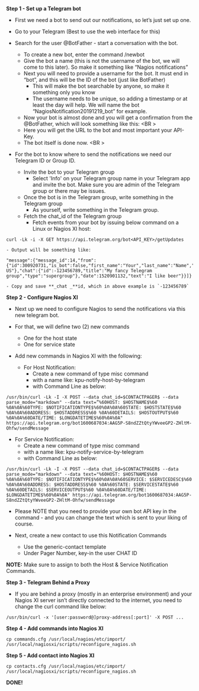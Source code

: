 **Step 1 - Set up a Telegram bot**

- First we need a bot to send out our notifications, so let’s just set up one.

- Go to your Telegram (Best to use the web interface for this)

- Search for the user @BotFather - start a conversation with the bot.
  - To create a new bot, enter the command /newbot
  - Give the bot a name (this is not the username of the bot, we will come to this later). So make it something like “Nagios notifications”
  - Next you will need to provide a username for the bot. It must end in “bot”, and this will be the ID of the bot (just like BotFather)
    - This will make the bot searchable by anyone, so make it something only you know
    - The username needs to be unique, so adding a timestamp or at least the day will help. We will name the bot “NagiosNotification20191219_bot” for example.
  - Now your bot is almost done and you will get a confirmation from the @BotFather, which will look something like this:
<BR \>
  - Here you will get the URL to the bot and most important your API-Key.
  - The bot itself is done now.
<BR \>

- For the bot to know where to send the notifications we need our Telegram ID or Group ID.
  - Invite the bot to your Telegram group
    - Select 'Info' on your Telegram group name in your Telegram app and invite the bot. Make sure you are admin of the Telegram group or there may be issues.
  - Once the bot is in the Telegram group, write something in the Telegram group
    - As yourself, write something in the Telegram group.
  - Fetch the chat_id of the Telegram group
    - Fetch events from your bot by issuing below command on a Linux or Nagios XI host:

```
curl -Lk -i -X GET https://api.telegram.org/bot<API_KEY>/getUpdates
```

    - Output will be something like:
```
"message":{"message_id":14,"from":{"id":300920731,"is_bot":false,"first_name":"Your","last_name":"Name","language_code":"en-US"},"chat":{"id":-123456789,"title":"My fancy Telegram group","type":"supergroup"},"date":1520901132,"text":"I like beer"}}]}
```

    - Copy and save **_chat _**id, which in above example is `-123456789`

**Step 2 - Configure Nagios XI**

-  Next up we need to configure Nagios to send the notifications via this new telegram bot.

- For that, we will define two (2) new commands
  - One for the host state
  - One for service state

- Add new commands in Nagios XI with the following:
  - For Host Notification:
    - Create a new command of type misc command 
    - with a name like: kpu-notify-host-by-telegram
    - with Command Line as below:

```
/usr/bin/curl -Lk -I -X POST --data chat_id=$CONTACTPAGER$ --data parse_mode="markdown" --data text=”%60HOST: $HOSTNAME$%60 %0A%0A%60TYPE: $NOTIFICATIONTYPE$%60%0A%0A%60STATE: $HOSTSTATE$%60 %0A%0A%60ADDRESS: $HOSTADDRESS$%60 %0A%60DETAILS: $HOSTOUTPUT$%60 %0A%0A%60DATE/TIME: $LONGDATETIME$%60%0A%0A" https://api.telegram.org/bot1600687034:AAG5P-S8ndZZtQtyYWveeGP2-ZHltM-Ohfw/sendMessage
```

  - For Service Notification:
    - Create a new command of type misc command
    - with a name like: kpu-notify-service-by-telegram
    - with Command Line as below:

```
/usr/bin/curl -Lk -I -X POST --data chat_id=$CONTACTPAGER$ --data parse_mode="markdown" --data text="%60HOST: $HOSTNAME$%60 %0A%0A%60TYPE: $NOTIFICATIONTYPE$%60%0A%0A%60SERVICE: $SERVICEDESC$%60 %0A%0A%60ADDRESS: $HOSTADDRESS$%60 %0A%60STATE: $SERVICESTATE$%60 %0A%60DETAILS: $SERVICEOUTPUT$%60 %0A%0A%60DATE/TIME: $LONGDATETIME$%60%0A%0A" https://api.telegram.org/bot1600687034:AAG5P-S8ndZZtQtyYWveeGP2-ZHltM-Ohfw/sendMessage
```

- Please NOTE that you need to provide your own bot API key in the command - and you can change the text which is sent to your liking of course.

- Next, create a new contact to use this Notification Commands
  - Use the generic-contact template 
  - Under Pager Number, key-in the user CHAT ID

**NOTE:** Make sure to assign to both the Host & Service Notification Commands.

**Step 3 - Telegram Behind a Proxy**

- If you are behind a proxy (mostly in an enterprise environment) and your Nagios XI server isn’t directly connected to the internet, you need to change the curl command like below:

```
/usr/bin/curl -x '[user:password@]proxy-address[:port]' -X POST ...
```

**Step 4 - Add commands into Nagios XI**

```
cp commands.cfg /usr/local/nagios/etc/import/
/usr/local/nagiosxi/scripts/reconfigure_nagios.sh
```

**Step 5 - Add contact into Nagios XI**

```
cp contacts.cfg /usr/local/nagios/etc/import/
/usr/local/nagiosxi/scripts/reconfigure_nagios.sh
```

**DONE!**

